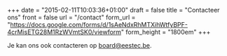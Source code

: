 +++
date = "2015-02-11T10:03:36+01:00"
draft = false
title = "Contacteer ons"
front = false
url = "/contact"
form_url = "https://docs.google.com/forms/d/1sAeNdxRhMTXihWtfyBPF-4crMisETG28M1RzWVmtSK0/viewform"
form_height = "1800em"
+++

Je kan ons ook contacteren op [board@eestec.be](mailto:eestec.be).